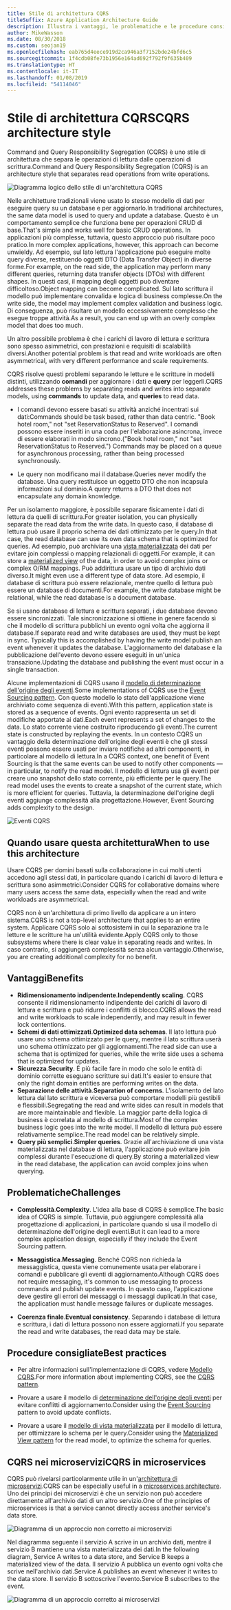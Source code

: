 ```yaml
---
title: Stile di architettura CQRS
titleSuffix: Azure Application Architecture Guide
description: Illustra i vantaggi, le problematiche e le procedure consigliate per le architetture CQRS.
author: MikeWasson
ms.date: 08/30/2018
ms.custom: seojan19
ms.openlocfilehash: eab765d4eece919d2ca946a3f7152bde24bfd6c5
ms.sourcegitcommit: 1f4cdb08fe73b1956e164ad692f792f9f635b409
ms.translationtype: HT
ms.contentlocale: it-IT
ms.lasthandoff: 01/08/2019
ms.locfileid: "54114046"
---
```

# <a name="cqrs-architecture-style"></a><span data-ttu-id="b17d5-103">Stile di architettura CQRS</span><span class="sxs-lookup"><span data-stu-id="b17d5-103">CQRS architecture style</span></span>

<span data-ttu-id="b17d5-104">Command and Query Responsibility Segregation (CQRS) è uno stile di architettura che separa le operazioni di lettura dalle operazioni di scrittura.</span><span class="sxs-lookup"><span data-stu-id="b17d5-104">Command and Query Responsibility Segregation (CQRS) is an architecture style that separates read operations from write operations.</span></span>

![Diagramma logico dello stile di un'architettura CQRS](./images/cqrs-logical.svg)

<span data-ttu-id="b17d5-106">Nelle architetture tradizionali viene usato lo stesso modello di dati per eseguire query su un database e per aggiornarlo.</span><span class="sxs-lookup"><span data-stu-id="b17d5-106">In traditional architectures, the same data model is used to query and update a database.</span></span> <span data-ttu-id="b17d5-107">Questo è un comportamento semplice che funziona bene per operazioni CRUD di base.</span><span class="sxs-lookup"><span data-stu-id="b17d5-107">That's simple and works well for basic CRUD operations.</span></span> <span data-ttu-id="b17d5-108">In applicazioni più complesse, tuttavia, questo approccio può risultare poco pratico.</span><span class="sxs-lookup"><span data-stu-id="b17d5-108">In more complex applications, however, this approach can become unwieldy.</span></span> <span data-ttu-id="b17d5-109">Ad esempio, sul lato lettura l'applicazione può eseguire molte query diverse, restituendo oggetti DTO (Data Transfer Object) in diverse forme.</span><span class="sxs-lookup"><span data-stu-id="b17d5-109">For example, on the read side, the application may perform many different queries, returning data transfer objects (DTOs) with different shapes.</span></span> <span data-ttu-id="b17d5-110">In questi casi, il mapping degli oggetti può diventare difficoltoso.</span><span class="sxs-lookup"><span data-stu-id="b17d5-110">Object mapping can become complicated.</span></span> <span data-ttu-id="b17d5-111">Sul lato scrittura il modello può implementare convalida e logica di business complesse.</span><span class="sxs-lookup"><span data-stu-id="b17d5-111">On the write side, the model may implement complex validation and business logic.</span></span> <span data-ttu-id="b17d5-112">Di conseguenza, può risultare un modello eccessivamente complesso che esegue troppe attività.</span><span class="sxs-lookup"><span data-stu-id="b17d5-112">As a result, you can end up with an overly complex model that does too much.</span></span>

<span data-ttu-id="b17d5-113">Un altro possibile problema è che i carichi di lavoro di lettura e scrittura sono spesso asimmetrici, con prestazioni e requisiti di scalabilità diversi.</span><span class="sxs-lookup"><span data-stu-id="b17d5-113">Another potential problem is that read and write workloads are often asymmetrical, with very different performance and scale requirements.</span></span>

<span data-ttu-id="b17d5-114">CQRS risolve questi problemi separando le letture e le scritture in modelli distinti, utilizzando **comandi** per aggiornare i dati e **query** per leggerli.</span><span class="sxs-lookup"><span data-stu-id="b17d5-114">CQRS addresses these problems by separating reads and writes into separate models, using **commands** to update data, and **queries** to read data.</span></span>

- <span data-ttu-id="b17d5-115">I comandi devono essere basati su attività anziché incentrati sui dati:</span><span class="sxs-lookup"><span data-stu-id="b17d5-115">Commands should be task based, rather than data centric.</span></span> <span data-ttu-id="b17d5-116">"Book hotel room," not "set ReservationStatus to Reserved". I comandi possono essere inseriti in una coda per l'elaborazione asincrona, invece di essere elaborati in modo sincrono.</span><span class="sxs-lookup"><span data-stu-id="b17d5-116">("Book hotel room," not "set ReservationStatus to Reserved.") Commands may be placed on a queue for asynchronous processing, rather than being processed synchronously.</span></span>

- <span data-ttu-id="b17d5-117">Le query non modificano mai il database.</span><span class="sxs-lookup"><span data-stu-id="b17d5-117">Queries never modify the database.</span></span> <span data-ttu-id="b17d5-118">Una query restituisce un oggetto DTO che non incapsula informazioni sul dominio.</span><span class="sxs-lookup"><span data-stu-id="b17d5-118">A query returns a DTO that does not encapsulate any domain knowledge.</span></span>

<span data-ttu-id="b17d5-119">Per un isolamento maggiore, è possibile separare fisicamente i dati di lettura da quelli di scrittura.</span><span class="sxs-lookup"><span data-stu-id="b17d5-119">For greater isolation, you can physically separate the read data from the write data.</span></span> <span data-ttu-id="b17d5-120">In questo caso, il database di lettura può usare il proprio schema dei dati ottimizzato per le query.</span><span class="sxs-lookup"><span data-stu-id="b17d5-120">In that case, the read database can use its own data schema that is optimized for queries.</span></span> <span data-ttu-id="b17d5-121">Ad esempio, può archiviare una [vista materializzata][materialized-view] dei dati per evitare join complessi o mapping relazionali di oggetti.</span><span class="sxs-lookup"><span data-stu-id="b17d5-121">For example, it can store a [materialized view][materialized-view] of the data, in order to avoid complex joins or complex O/RM mappings.</span></span> <span data-ttu-id="b17d5-122">Può addirittura usare un tipo di archivio dati diverso.</span><span class="sxs-lookup"><span data-stu-id="b17d5-122">It might even use a different type of data store.</span></span> <span data-ttu-id="b17d5-123">Ad esempio, il database di scrittura può essere relazionale, mentre quello di lettura può essere un database di documenti.</span><span class="sxs-lookup"><span data-stu-id="b17d5-123">For example, the write database might be relational, while the read database is a document database.</span></span>

<span data-ttu-id="b17d5-124">Se si usano database di lettura e scrittura separati, i due database devono essere sincronizzati. Tale sincronizzazione si ottiene in genere facendo sì che il modello di scrittura pubblichi un evento ogni volta che aggiorna il database.</span><span class="sxs-lookup"><span data-stu-id="b17d5-124">If separate read and write databases are used, they must be kept in sync. Typically this is accomplished by having the write model publish an event whenever it updates the database.</span></span> <span data-ttu-id="b17d5-125">L'aggiornamento del database e la pubblicazione dell'evento devono essere eseguiti in un'unica transazione.</span><span class="sxs-lookup"><span data-stu-id="b17d5-125">Updating the database and publishing the event must occur in a single transaction.</span></span>

<span data-ttu-id="b17d5-126">Alcune implementazioni di CQRS usano il [modello di determinazione dell'origine degli eventi][event-sourcing].</span><span class="sxs-lookup"><span data-stu-id="b17d5-126">Some implementations of CQRS use the [Event Sourcing pattern][event-sourcing].</span></span> <span data-ttu-id="b17d5-127">Con questo modello lo stato dell'applicazione viene archiviato come sequenza di eventi.</span><span class="sxs-lookup"><span data-stu-id="b17d5-127">With this pattern, application state is stored as a sequence of events.</span></span> <span data-ttu-id="b17d5-128">Ogni evento rappresenta un set di modifiche apportate ai dati.</span><span class="sxs-lookup"><span data-stu-id="b17d5-128">Each event represents a set of changes to the data.</span></span> <span data-ttu-id="b17d5-129">Lo stato corrente viene costruito riproducendo gli eventi.</span><span class="sxs-lookup"><span data-stu-id="b17d5-129">The current state is constructed by replaying the events.</span></span> <span data-ttu-id="b17d5-130">In un contesto CQRS un vantaggio della determinazione dell'origine degli eventi è che gli stessi eventi possono essere usati per inviare notifiche ad altri componenti, in particolare al modello di lettura.</span><span class="sxs-lookup"><span data-stu-id="b17d5-130">In a CQRS context, one benefit of Event Sourcing is that the same events can be used to notify other components &mdash; in particular, to notify the read model.</span></span> <span data-ttu-id="b17d5-131">Il modello di lettura usa gli eventi per creare uno snapshot dello stato corrente, più efficiente per le query.</span><span class="sxs-lookup"><span data-stu-id="b17d5-131">The read model uses the events to create a snapshot of the current state, which is more efficient for queries.</span></span> <span data-ttu-id="b17d5-132">Tuttavia, la determinazione dell'origine degli eventi aggiunge complessità alla progettazione.</span><span class="sxs-lookup"><span data-stu-id="b17d5-132">However, Event Sourcing adds complexity to the design.</span></span>

![Eventi CQRS](./images/cqrs-events.svg)

## <a name="when-to-use-this-architecture"></a><span data-ttu-id="b17d5-134">Quando usare questa architettura</span><span class="sxs-lookup"><span data-stu-id="b17d5-134">When to use this architecture</span></span>

<span data-ttu-id="b17d5-135">Usare CQRS per domini basati sulla collaborazione in cui molti utenti accedono agli stessi dati, in particolare quando i carichi di lavoro di lettura e scrittura sono asimmetrici.</span><span class="sxs-lookup"><span data-stu-id="b17d5-135">Consider CQRS for collaborative domains where many users access the same data, especially when the read and write workloads are asymmetrical.</span></span>

<span data-ttu-id="b17d5-136">CQRS non è un'architettura di primo livello da applicare a un intero sistema.</span><span class="sxs-lookup"><span data-stu-id="b17d5-136">CQRS is not a top-level architecture that applies to an entire system.</span></span> <span data-ttu-id="b17d5-137">Applicare CQRS solo ai sottosistemi in cui la separazione tra le letture e le scritture ha un'utilità evidente.</span><span class="sxs-lookup"><span data-stu-id="b17d5-137">Apply CQRS only to those subsystems where there is clear value in separating reads and writes.</span></span> <span data-ttu-id="b17d5-138">In caso contrario, si aggiungerà complessità senza alcun vantaggio.</span><span class="sxs-lookup"><span data-stu-id="b17d5-138">Otherwise, you are creating additional complexity for no benefit.</span></span>

## <a name="benefits"></a><span data-ttu-id="b17d5-139">Vantaggi</span><span class="sxs-lookup"><span data-stu-id="b17d5-139">Benefits</span></span>

- <span data-ttu-id="b17d5-140">**Ridimensionamento indipendente**.</span><span class="sxs-lookup"><span data-stu-id="b17d5-140">**Independently scaling**.</span></span> <span data-ttu-id="b17d5-141">CQRS consente il ridimensionamento indipendente dei carichi di lavoro di lettura e scrittura e può ridurre i conflitti di blocco.</span><span class="sxs-lookup"><span data-stu-id="b17d5-141">CQRS allows the read and write workloads to scale independently, and may result in fewer lock contentions.</span></span>
- <span data-ttu-id="b17d5-142">**Schemi di dati ottimizzati**.</span><span class="sxs-lookup"><span data-stu-id="b17d5-142">**Optimized data schemas**.</span></span> <span data-ttu-id="b17d5-143">Il lato lettura può usare uno schema ottimizzato per le query, mentre il lato scrittura userà uno schema ottimizzato per gli aggiornamenti.</span><span class="sxs-lookup"><span data-stu-id="b17d5-143">The read side can use a schema that is optimized for queries, while the write side uses a schema that is optimized for updates.</span></span>
- <span data-ttu-id="b17d5-144">**Sicurezza**.</span><span class="sxs-lookup"><span data-stu-id="b17d5-144">**Security**.</span></span> <span data-ttu-id="b17d5-145">È più facile fare in modo che solo le entità di dominio corrette eseguano scritture sui dati.</span><span class="sxs-lookup"><span data-stu-id="b17d5-145">It's easier to ensure that only the right domain entities are performing writes on the data.</span></span>
- <span data-ttu-id="b17d5-146">**Separazione delle attività**.</span><span class="sxs-lookup"><span data-stu-id="b17d5-146">**Separation of concerns**.</span></span> <span data-ttu-id="b17d5-147">L'isolamento del lato lettura dal lato scrittura e viceversa può comportare modelli più gestibili e flessibili.</span><span class="sxs-lookup"><span data-stu-id="b17d5-147">Segregating the read and write sides can result in models that are more maintainable and flexible.</span></span> <span data-ttu-id="b17d5-148">La maggior parte della logica di business è correlata al modello di scrittura.</span><span class="sxs-lookup"><span data-stu-id="b17d5-148">Most of the complex business logic goes into the write model.</span></span> <span data-ttu-id="b17d5-149">Il modello di lettura può essere relativamente semplice.</span><span class="sxs-lookup"><span data-stu-id="b17d5-149">The read model can be relatively simple.</span></span>
- <span data-ttu-id="b17d5-150">**Query più semplici**.</span><span class="sxs-lookup"><span data-stu-id="b17d5-150">**Simpler queries**.</span></span> <span data-ttu-id="b17d5-151">Grazie all'archiviazione di una vista materializzata nel database di lettura, l'applicazione può evitare join complessi durante l'esecuzione di query.</span><span class="sxs-lookup"><span data-stu-id="b17d5-151">By storing a materialized view in the read database, the application can avoid complex joins when querying.</span></span>

## <a name="challenges"></a><span data-ttu-id="b17d5-152">Problematiche</span><span class="sxs-lookup"><span data-stu-id="b17d5-152">Challenges</span></span>

- <span data-ttu-id="b17d5-153">**Complessità**.</span><span class="sxs-lookup"><span data-stu-id="b17d5-153">**Complexity**.</span></span> <span data-ttu-id="b17d5-154">L'idea alla base di CQRS è semplice.</span><span class="sxs-lookup"><span data-stu-id="b17d5-154">The basic idea of CQRS is simple.</span></span> <span data-ttu-id="b17d5-155">Tuttavia, può aggiungere complessità alla progettazione di applicazioni, in particolare quando si usa il modello di determinazione dell'origine degli eventi.</span><span class="sxs-lookup"><span data-stu-id="b17d5-155">But it can lead to a more complex application design, especially if they include the Event Sourcing pattern.</span></span>

- <span data-ttu-id="b17d5-156">**Messaggistica**.</span><span class="sxs-lookup"><span data-stu-id="b17d5-156">**Messaging**.</span></span> <span data-ttu-id="b17d5-157">Benché CQRS non richieda la messaggistica, questa viene comunemente usata per elaborare i comandi e pubblicare gli eventi di aggiornamento.</span><span class="sxs-lookup"><span data-stu-id="b17d5-157">Although CQRS does not require messaging, it's common to use messaging to process commands and publish update events.</span></span> <span data-ttu-id="b17d5-158">In questo caso, l'applicazione deve gestire gli errori dei messaggi o i messaggi duplicati.</span><span class="sxs-lookup"><span data-stu-id="b17d5-158">In that case, the application must handle message failures or duplicate messages.</span></span>

- <span data-ttu-id="b17d5-159">**Coerenza finale**.</span><span class="sxs-lookup"><span data-stu-id="b17d5-159">**Eventual consistency**.</span></span> <span data-ttu-id="b17d5-160">Separando i database di lettura e scrittura, i dati di lettura possono non essere aggiornati.</span><span class="sxs-lookup"><span data-stu-id="b17d5-160">If you separate the read and write databases, the read data may be stale.</span></span>

## <a name="best-practices"></a><span data-ttu-id="b17d5-161">Procedure consigliate</span><span class="sxs-lookup"><span data-stu-id="b17d5-161">Best practices</span></span>

- <span data-ttu-id="b17d5-162">Per altre informazioni sull'implementazione di CQRS, vedere [Modello CQRS][cqrs-pattern].</span><span class="sxs-lookup"><span data-stu-id="b17d5-162">For more information about implementing CQRS, see the [CQRS pattern][cqrs-pattern].</span></span>

- <span data-ttu-id="b17d5-163">Provare a usare il modello di [determinazione dell'origine degli eventi][event-sourcing] per evitare conflitti di aggiornamento.</span><span class="sxs-lookup"><span data-stu-id="b17d5-163">Consider using the [Event Sourcing][event-sourcing] pattern to avoid update conflicts.</span></span>

- <span data-ttu-id="b17d5-164">Provare a usare il [modello di vista materializzata][materialized-view] per il modello di lettura, per ottimizzare lo schema per le query.</span><span class="sxs-lookup"><span data-stu-id="b17d5-164">Consider using the [Materialized View pattern][materialized-view] for the read model, to optimize the schema for queries.</span></span>

## <a name="cqrs-in-microservices"></a><span data-ttu-id="b17d5-165">CQRS nei microservizi</span><span class="sxs-lookup"><span data-stu-id="b17d5-165">CQRS in microservices</span></span>

<span data-ttu-id="b17d5-166">CQRS può rivelarsi particolarmente utile in un'[architettura di microservizi][microservices].</span><span class="sxs-lookup"><span data-stu-id="b17d5-166">CQRS can be especially useful in a [microservices architecture][microservices].</span></span> <span data-ttu-id="b17d5-167">Uno dei principi dei microservizi è che un servizio non può accedere direttamente all'archivio dati di un altro servizio.</span><span class="sxs-lookup"><span data-stu-id="b17d5-167">One of the principles of microservices is that a service cannot directly access another service's data store.</span></span>

![Diagramma di un approccio non corretto ai microservizi](./images/cqrs-microservices-wrong.png)

<span data-ttu-id="b17d5-169">Nel diagramma seguente il servizio A scrive in un archivio dati, mentre il servizio B mantiene una vista materializzata dei dati.</span><span class="sxs-lookup"><span data-stu-id="b17d5-169">In the following diagram, Service A writes to a data store, and Service B keeps a materialized view of the data.</span></span> <span data-ttu-id="b17d5-170">Il servizio A pubblica un evento ogni volta che scrive nell'archivio dati.</span><span class="sxs-lookup"><span data-stu-id="b17d5-170">Service A publishes an event whenever it writes to the data store.</span></span> <span data-ttu-id="b17d5-171">Il servizio B sottoscrive l'evento.</span><span class="sxs-lookup"><span data-stu-id="b17d5-171">Service B subscribes to the event.</span></span>

![Diagramma di un approccio corretto ai microservizi](./images/cqrs-microservices-right.png)

<!-- links -->

[cqrs-pattern]: ../../patterns/cqrs.md
[event-sourcing]: ../../patterns/event-sourcing.md
[materialized-view]: ../../patterns/materialized-view.md
[microservices]: ./microservices.md
